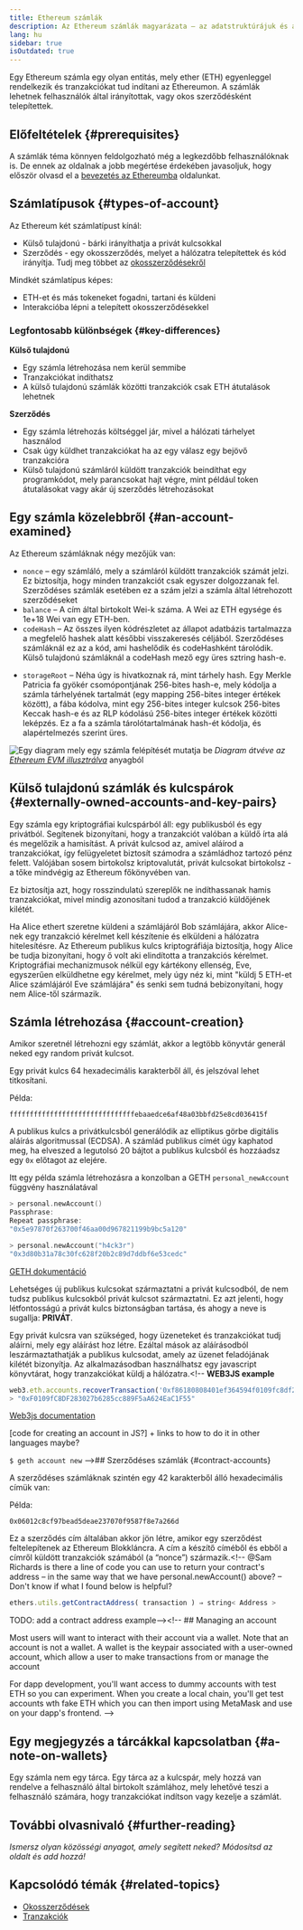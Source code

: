 ```yaml
---
title: Ethereum számlák
description: Az Ethereum számlák magyarázata – az adatstruktúrájuk és a kapcsolatuk a kulcspár kriptográfiával.
lang: hu
sidebar: true
isOutdated: true
---
```


Egy Ethereum számla egy olyan entitás, mely ether (ETH) egyenleggel rendelkezik és tranzakciókat tud indítani az Ethereumon. A számlák lehetnek felhasználók által irányítottak, vagy okos szerződésként telepítettek.

## Előfeltételek {#prerequisites}

A számlák téma könnyen feldolgozható még a legkezdőbb felhasználóknak is. De ennek az oldalnak a jobb megértése érdekében javasoljuk, hogy először olvasd el a [bevezetés az Ethereumba](/en/developers/docs/intro-to-ethereum/) oldalunkat.

## Számlatípusok {#types-of-account}

Az Ethereum két számlatípust kínál:

- Külső tulajdonú - bárki irányíthatja a privát kulcsokkal
- Szerződés - egy okosszerződés, melyet a hálózatra telepítettek és kód irányítja. Tudj meg többet az [okosszerződésekről](/en/developers/docs/smart-contracts/)

Mindkét számlatípus képes:

- ETH-et és más tokeneket fogadni, tartani és küldeni
- Interakcióba lépni a telepített okosszerződésekkel

### Legfontosabb különbségek {#key-differences}

**Külső tulajdonú**

- Egy számla létrehozása nem kerül semmibe
- Tranzakciókat indíthatsz
- A külső tulajdonú számlák közötti tranzakciók csak ETH átutalások lehetnek

**Szerződés**

- Egy számla létrehozás költséggel jár, mivel a hálózati tárhelyet használod
- Csak úgy küldhet tranzakciókat ha az egy válasz egy bejövő tranzakcióra
- Külső tulajdonú számláról küldött tranzakciók beindíthat egy programkódot, mely parancsokat hajt végre, mint például token átutalásokat vagy akár új szerződés létrehozásokat

## Egy számla közelebbről {#an-account-examined}

Az Ethereum számláknak négy mezőjük van:

- `nonce` – egy számláló, mely a számláról küldött tranzakciók számát jelzi. Ez biztosítja, hogy minden tranzakciót csak egyszer dolgozzanak fel. Szerződéses számlák esetében ez a szám jelzi a számla által létrehozott szerződéseket
- `balance` – A cím által birtokolt Wei-k száma. A Wei az ETH egysége és 1e+18 Wei van egy ETH-ben.
- `codeHash` – Az összes ilyen kódrészletet az állapot adatbázis tartalmazza a megfelelő hashek alatt későbbi visszakeresés céljából. Szerződéses számláknál ez az a kód, ami hashelődik és codeHashként tárolódik. Külső tulajdonú számláknál a codeHash mező egy üres sztring hash-e.
<!--this hash refers to the code of this account on the Ethereum virtual machine (EVM). This EVM code gets executed if the account gets a message call. It cannot be changed unlike the other account fields.  -->
- `storageRoot` – Néha úgy is hivatkoznak rá, mint tárhely hash. Egy Merkle Patricia fa gyökér csomópontjának 256-bites hash-e, mely kódolja a számla tárhelyének tartalmát (egy mapping 256-bites integer értékek között), a fába kódolva, mint egy 256-bites integer kulcsok 256-bites Keccak hash-e és az RLP kódolású 256-bites integer értékek közötti leképzés. Ez a fa a számla tárolótartalmának hash-ét kódolja, és alapértelmezés szerint üres.

![Egy diagram mely egy számla felépítését mutatja be](./accounts.png) _Diagram átvéve az [Ethereum EVM illusztrálva](https://takenobu-hs.github.io/downloads/ethereum_evm_illustrated.pdf)_ anyagból

## Külső tulajdonú számlák és kulcspárok {#externally-owned-accounts-and-key-pairs}

Egy számla egy kriptográfiai kulcspárból áll: egy publikusból és egy privátból. Segítenek bizonyítani, hogy a tranzakciót valóban a küldő írta alá és megelőzik a hamisítást. A privát kulcsod az, amivel aláírod a tranzakciókat, így felügyeletet biztosít számodra a számládhoz tartozó pénz felett. Valójában sosem birtokolsz kriptovalutát, privát kulcsokat birtokolsz - a tőke mindvégig az Ethereum főkönyvében van.

Ez biztosítja azt, hogy rosszindulatú szereplők ne indíthassanak hamis tranzakciókat, mivel mindig azonosítani tudod a tranzakció küldőjének kilétét.

Ha Alice ethert szeretne küldeni a számlájáról Bob számlájára, akkor Alice-nek egy tranzakció kérelmet kell készítenie és elküldeni a hálózatra hitelesítésre. Az Ethereum publikus kulcs kriptográfiája biztosítja, hogy Alice be tudja bizonyítani, hogy ő volt aki elindította a tranzakciós kérelmet. Kriptográfiai mechanizmusok nélkül egy kártékony ellenség, Eve, egyszerűen elküldhetne egy kérelmet, mely úgy néz ki, mint "küldj 5 ETH-et Alice számlájáról Eve számlájára" és senki sem tudná bebizonyítani, hogy nem Alice-től származik.

## Számla létrehozása {#account-creation}

Amikor szeretnél létrehozni egy számlát, akkor a legtöbb könyvtár generál neked egy random privát kulcsot.

Egy privát kulcs 64 hexadecimális karakterből áll, és jelszóval lehet titkosítani.

Példa:

`fffffffffffffffffffffffffffffffebaaedce6af48a03bbfd25e8cd036415f`

A publikus kulcs a privátkulcsból generálódik az elliptikus görbe digitális aláírás algoritmussal (ECDSA). A számlád publikus címét úgy kaphatod meg, ha elveszed a legutolsó 20 bájtot a publikus kulcsból és hozzáadsz egy `0x` előtagot az elejére.

Itt egy példa számla létrehozásra a konzolban a GETH `personal_newAccount` függvény használatával

```go
> personal.newAccount()
Passphrase:
Repeat passphrase:
"0x5e97870f263700f46aa00d967821199b9bc5a120"

> personal.newAccount("h4ck3r")
"0x3d80b31a78c30fc628f20b2c89d7ddbf6e53cedc"
```

[GETH dokumentáció](https://geth.ethereum.org/docs)

Lehetséges új publikus kulcsokat származtatni a privát kulcsodból, de nem tudsz publikus kulcsokból privát kulcsot származtatni. Ez azt jelenti, hogy létfontosságú a privát kulcs biztonságban tartása, és ahogy a neve is sugallja: **PRIVÁT**.

Egy privát kulcsra van szükséged, hogy üzeneteket és tranzakciókat tudj aláírni, mely egy aláírást hoz létre. Ezáltal mások az aláírásodból leszármaztathatják a publikus kulcsodat, amely az üzenet feladójának kilétét bizonyítja. Az alkalmazásodban használhatsz egy javascript könyvtárat, hogy tranzakciókat küldj a hálózatra.<!-- **WEB3JS example**

```jsx
web3.eth.accounts.recoverTransaction('0xf86180808401ef364594f0109fc8df283027b6285cc889f5aa624eac1f5580801ca031573280d608f75137e33fc14655f097867d691d5c4c44ebe5ae186070ac3d5ea0524410802cdc025034daefcdfa08e7d2ee3f0b9d9ae184b2001fe0aff07603d9');
> "0xF0109fC8DF283027b6285cc889F5aA624EaC1F55"
```

[Web3js documentation](https://web3js.readthedocs.io/)

[code for creating an account in JS?] + links to how to do it in other languages maybe?

`$ geth account new` -->## Szerződéses számlák {#contract-accounts}

A szerződéses számláknak szintén egy 42 karakterből álló hexadecimális címük van:

Példa:

`0x06012c8cf97bead5deae237070f9587f8e7a266d`

Ez a szerződés cím általában akkor jön létre, amikor egy szerződést feltelepítenek az Ethereum Blokkláncra. A cím a készítő címéből és ebből a címről küldött tranzakciók számából (a “nonce”) származik.<!-- @Sam Richards is there a line of code you can use to return your contract's address – in the same way that we have personal.newAccount() above? – Don't know if what I found below is helpful?

```jsx
ethers.utils.getContractAddress( transaction ) ⇒ string< Address >
```

TODO: add a contract address example--><!-- ## Managing an account

Most users will want to interact with their account via a wallet. Note that an account is not a wallet. A wallet is the keypair associated with a user-owned account, which allow a user to make transactions from or manage the account

For dapp development, you'll want access to dummy accounts with test ETH so you can experiment. When you create a local chain, you'll get test accounts wth fake ETH which you can then import using MetaMask and use on your dapp's frontend. -->

## Egy megjegyzés a tárcákkal kapcsolatban {#a-note-on-wallets}

Egy számla nem egy tárca. Egy tárca az a kulcspár, mely hozzá van rendelve a felhasználó által birtokolt számlához, mely lehetővé teszi a felhasználó számára, hogy tranzakciókat indítson vagy kezelje a számlát.

## További olvasnivaló {#further-reading}

_Ismersz olyan közösségi anyagot, amely segített neked? Módosítsd az oldalt és add hozzá!_

## Kapcsolódó témák {#related-topics}

- [Okosszerződések](/en/developers/docs/smart-contracts/)
- [Tranzakciók](/en/developers/docs/transactions/)
